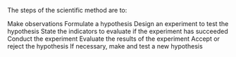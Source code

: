 The steps of the scientific method are to:

Make observations
Formulate a hypothesis
Design an experiment to test the hypothesis
State the indicators to evaluate if the experiment has succeeded Conduct the experiment
Evaluate the results of the experiment
Accept or reject the hypothesis
If necessary, make and test a new hypothesis
